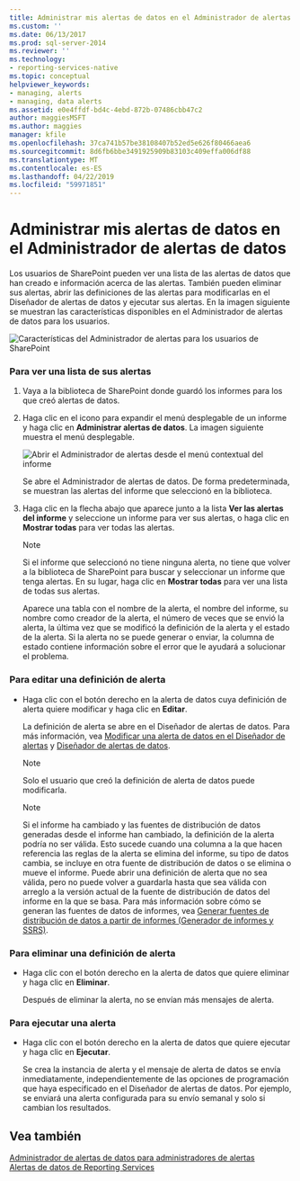 ```yaml
---
title: Administrar mis alertas de datos en el Administrador de alertas de datos | Microsoft Docs
ms.custom: ''
ms.date: 06/13/2017
ms.prod: sql-server-2014
ms.reviewer: ''
ms.technology:
- reporting-services-native
ms.topic: conceptual
helpviewer_keywords:
- managing, alerts
- managing, data alerts
ms.assetid: e0e4ffdf-bd4c-4ebd-872b-07486cbb47c2
author: maggiesMSFT
ms.author: maggies
manager: kfile
ms.openlocfilehash: 37ca741b57be38108407b52ed5e626f80466aea6
ms.sourcegitcommit: 8d6fb6bbe3491925909b83103c409effa006df88
ms.translationtype: MT
ms.contentlocale: es-ES
ms.lasthandoff: 04/22/2019
ms.locfileid: "59971851"
---
```

# <a name="manage-my-data-alerts-in-data-alert-manager"></a>Administrar mis alertas de datos en el Administrador de alertas de datos
  Los usuarios de SharePoint pueden ver una lista de las alertas de datos que han creado e información acerca de las alertas. También pueden eliminar sus alertas, abrir las definiciones de las alertas para modificarlas en el Diseñador de alertas de datos y ejecutar sus alertas. En la imagen siguiente se muestran las características disponibles en el Administrador de alertas de datos para los usuarios.  
  
 ![Características del Administrador de alertas para los usuarios de SharePoint](media/rs-alertmanageriw.gif "Características del Administrador de alertas para los usuarios de SharePoint")  
  
### <a name="to-view-a-list-of-your-alerts"></a>Para ver una lista de sus alertas  
  
1.  Vaya a la biblioteca de SharePoint donde guardó los informes para los que creó alertas de datos.  
  
2.  Haga clic en el icono para expandir el menú desplegable de un informe y haga clic en **Administrar alertas de datos**. La imagen siguiente muestra el menú desplegable.  
  
     ![Abrir el Administrador de alertas desde el menú contextual del informe](media/rs-openalertmanager.gif "Abrir el Administrador de alertas desde el menú contextual del informe")  
  
     Se abre el Administrador de alertas de datos. De forma predeterminada, se muestran las alertas del informe que seleccionó en la biblioteca.  
  
3.  Haga clic en la flecha abajo que aparece junto a la lista **Ver las alertas del informe** y seleccione un informe para ver sus alertas, o haga clic en **Mostrar todas** para ver todas las alertas.  
  
    > [!NOTE]  
    >  Si el informe que seleccionó no tiene ninguna alerta, no tiene que volver a la biblioteca de SharePoint para buscar y seleccionar un informe que tenga alertas. En su lugar, haga clic en **Mostrar todas** para ver una lista de todas sus alertas.  
  
     Aparece una tabla con el nombre de la alerta, el nombre del informe, su nombre como creador de la alerta, el número de veces que se envió la alerta, la última vez que se modificó la definición de la alerta y el estado de la alerta. Si la alerta no se puede generar o enviar, la columna de estado contiene información sobre el error que le ayudará a solucionar el problema.  
  
### <a name="to-edit-an-alert-definition"></a>Para editar una definición de alerta  
  
-   Haga clic con el botón derecho en la alerta de datos cuya definición de alerta quiere modificar y haga clic en **Editar**.  
  
     La definición de alerta se abre en el Diseñador de alertas de datos. Para más información, vea [Modificar una alerta de datos en el Diseñador de alertas](edit-a-data-alert-in-alert-designer.md) y [Diseñador de alertas de datos](../../2014/reporting-services/data-alert-designer.md).  
  
    > [!NOTE]  
    >  Solo el usuario que creó la definición de alerta de datos puede modificarla.  
  
    > [!NOTE]  
    >  Si el informe ha cambiado y las fuentes de distribución de datos generadas desde el informe han cambiado, la definición de la alerta podría no ser válida. Esto sucede cuando una columna a la que hacen referencia las reglas de la alerta se elimina del informe, su tipo de datos cambia, se incluye en otra fuente de distribución de datos o se elimina o mueve el informe. Puede abrir una definición de alerta que no sea válida, pero no puede volver a guardarla hasta que sea válida con arreglo a la versión actual de la fuente de distribución de datos del informe en la que se basa. Para más información sobre cómo se generan las fuentes de datos de informes, vea [Generar fuentes de distribución de datos a partir de informes &#40;Generador de informes y SSRS&#41;](report-builder/generating-data-feeds-from-reports-report-builder-and-ssrs.md).  
  
### <a name="to-delete-an-alert-definition"></a>Para eliminar una definición de alerta  
  
-   Haga clic con el botón derecho en la alerta de datos que quiere eliminar y haga clic en **Eliminar**.  
  
     Después de eliminar la alerta, no se envían más mensajes de alerta.  
  
### <a name="to-run-an-alert"></a>Para ejecutar una alerta  
  
-   Haga clic con el botón derecho en la alerta de datos que quiere ejecutar y haga clic en **Ejecutar**.  
  
     Se crea la instancia de alerta y el mensaje de alerta de datos se envía inmediatamente, independientemente de las opciones de programación que haya especificado en el Diseñador de alertas de datos. Por ejemplo, se enviará una alerta configurada para su envío semanal y solo si cambian los resultados.  
  
## <a name="see-also"></a>Vea también  
 [Administrador de alertas de datos para administradores de alertas](../../2014/reporting-services/data-alert-manager-for-alerting-administrators.md)   
 [Alertas de datos de Reporting Services](../ssms/agent/alerts.md)  
  
  
